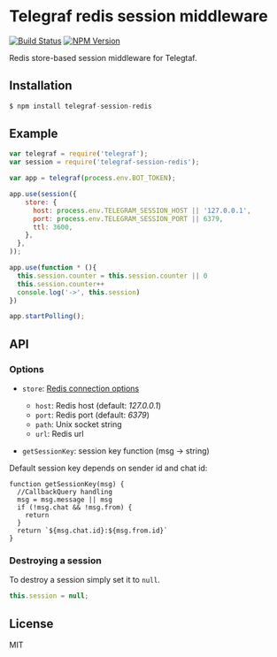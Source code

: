 # Telegraf redis session middleware

[![Build Status](https://img.shields.io/travis/telegraf/telegraf-session-redis.svg?branch=master&style=flat-square)](https://travis-ci.org/telegraf/telegraf-session-redis)
[![NPM Version](https://img.shields.io/npm/v/telegraf-session-redis.svg?style=flat-square)](https://www.npmjs.com/package/telegraf-session-redis)

Redis store-based session middleware for Telegtaf.

## Installation

```js
$ npm install telegraf-session-redis
```

## Example
  
```js
var telegraf = require('telegraf');
var session = require('telegraf-session-redis');

var app = telegraf(process.env.BOT_TOKEN);

app.use(session({
    store: {
      host: process.env.TELEGRAM_SESSION_HOST || '127.0.0.1',
      port: process.env.TELEGRAM_SESSION_PORT || 6379,
      ttl: 3600,
    },
  },
));

app.use(function * (){
  this.session.counter = this.session.counter || 0
  this.session.counter++
  console.log('->', this.session)
})

app.startPolling();
```

## API

### Options

* `store`: [Redis connection options](http://redis.js.org/#api-rediscreateclient)
  * `host`: Redis host (default: *127.0.0.1*)
  * `port`: Redis port (default: *6379*)
  * `path`: Unix socket string
  * `url`:  Redis url

* `getSessionKey`: session key function (msg -> string)

Default session key depends on sender id and chat id:
```
function getSessionKey(msg) {
  //CallbackQuery handling
  msg = msg.message || msg
  if (!msg.chat && !msg.from) {
    return
  }
  return `${msg.chat.id}:${msg.from.id}`
}
```

### Destroying a session

To destroy a session simply set it to `null`.

```js
this.session = null;
```

## License

MIT
